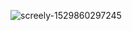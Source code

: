 ![screely-1529860297245](https://user-images.githubusercontent.com/6664187/41821533-cc4ced2e-77ff-11e8-9c7c-6f77f0a8848b.png)